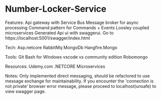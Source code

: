 # Number-Locker-Service

Features:
Api gateway with Service Bus
Message broker for async processing
Command pattern for Commands + Events
Loosley coupled microservices
Generated Api ui with swaggerui. 
Go to https://localhost:5001/swagger/index.html

Tech:
Asp.netcore
RabbitMq
MongoDb
Hangfire.Mongo

Tools:
Git Bash for Windows
vscode
vs community edition
Robomongo

Resources:
Udemy.com .NETCORE Microservices

Notes:
Only implemented direct messaging, should be refactored to use message exchange for maintainability.
If you encounter the 'connection is not private' browser error message, please proceed to localhost(unsafe) to view swagger page.
